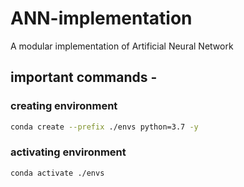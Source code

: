 # ANN-implementation
A modular implementation of Artificial Neural Network


## important commands -

### creating environment
```bash
conda create --prefix ./envs python=3.7 -y
```

### activating environment
```bash
conda activate ./envs
```